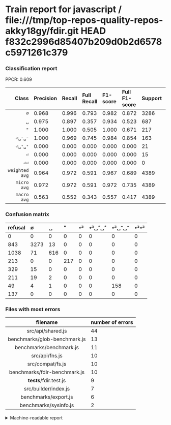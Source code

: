 # Train report for javascript / file:///tmp/top-repos-quality-repos-akky18gy/fdir.git HEAD f832c2996d85407b209d0b2d6578c5971261c379

### Classification report

PPCR: 0.609

| Class | Precision | Recall | Full Recall | F1-score | Full F1-score | Support | Full Support | PPCR |
|------:|:----------|:-------|:------------|:---------|:---------|:--------|:-------------|:-----|
| `∅` | 0.968| 0.996| 0.793| 0.982| 0.872| 3286| 4129| 0.796 |
| `␣` | 0.975| 0.897| 0.357| 0.934| 0.523| 687| 1725| 0.398 |
| `"` | 1.000| 1.000| 0.505| 1.000| 0.671| 217| 430| 0.505 |
| `⏎␣⁻␣⁻` | 1.000| 0.969| 0.745| 0.984| 0.854| 163| 212| 0.769 |
| `⏎␣⁺␣⁺` | 0.000| 0.000| 0.000| 0.000| 0.000| 21| 232| 0.091 |
| `⏎` | 0.000| 0.000| 0.000| 0.000| 0.000| 15| 344| 0.044 |
| `⏎⏎` | 0.000| 0.000| 0.000| 0.000| 0.000| 0| 137| 0.000 |
| `weighted avg` | 0.964| 0.972| 0.591| 0.967| 0.689| 4389| 7209| 0.609 |
| `micro avg` | 0.972| 0.972| 0.591| 0.972| 0.735| 4389| 7209| 0.609 |
| `macro avg` | 0.563| 0.552| 0.343| 0.557| 0.417| 4389| 7209| 0.609 |

### Confusion matrix

|refusal|  ∅| ␣| "| ⏎| ⏎␣⁺␣⁺| ⏎␣⁻␣⁻| ⏎⏎| 
|:---|:---|:---|:---|:---|:---|:---|:---|
|0 |0 |0 |0 |0 |0 |0 |0 |
|843 |3273 |13 |0 |0 |0 |0 |0 |
|1038 |71 |616 |0 |0 |0 |0 |0 |
|213 |0 |0 |217 |0 |0 |0 |0 |
|329 |15 |0 |0 |0 |0 |0 |0 |
|211 |19 |2 |0 |0 |0 |0 |0 |
|49 |4 |1 |0 |0 |0 |158 |0 |
|137 |0 |0 |0 |0 |0 |0 |0 |

### Files with most errors

| filename | number of errors|
|:----:|:-----|
| src/api/shared.js | 44 |
| benchmarks/glob-benchmark.js | 13 |
| benchmarks/benchmark.js | 11 |
| src/api/fns.js | 10 |
| src/compat/fs.js | 10 |
| benchmarks/fdir-benchmark.js | 10 |
| __tests__/fdir.test.js | 9 |
| src/builder/index.js | 7 |
| benchmarks/export.js | 6 |
| benchmarks/sysinfo.js | 2 |

<details>
    <summary>Machine-readable report</summary>
```json
{
  "cl_report": {"\"": {"f1-score": 1.0, "precision": 1.0, "recall": 1.0, "support": 217}, "macro avg": {"f1-score": 0.5571668964838212, "precision": 0.5632077277534613, "recall": 0.5517172980394952, "support": 4389}, "micro avg": {"f1-score": 0.9715197083618137, "precision": 0.9715197083618137, "recall": 0.9715197083618137, "support": 4389}, "weighted avg": {"f1-score": 0.9671964933693505, "precision": 0.9637050859283542, "recall": 0.9715197083618137, "support": 4389}, "\u2205": {"f1-score": 0.9817036592681464, "precision": 0.9677705499704317, "recall": 0.9960438222763238, "support": 3286}, "\u23ce": {"f1-score": 0.0, "precision": 0.0, "recall": 0.0, "support": 15}, "\u23ce\u23ce": {"f1-score": 0.0, "precision": 0.0, "recall": 0.0, "support": 0}, "\u23ce\u2423\u207a\u2423\u207a": {"f1-score": 0.0, "precision": 0.0, "recall": 0.0, "support": 21}, "\u23ce\u2423\u207b\u2423\u207b": {"f1-score": 0.9844236760124611, "precision": 1.0, "recall": 0.9693251533742331, "support": 163}, "\u2423": {"f1-score": 0.934040940106141, "precision": 0.9746835443037974, "recall": 0.8966521106259098, "support": 687}},
  "cl_report_full": {"\"": {"f1-score": 0.6707882534775889, "precision": 1.0, "recall": 0.5046511627906977, "support": 430}, "macro avg": {"f1-score": 0.4170089172799142, "precision": 0.5632077277534613, "recall": 0.3428173587560607, "support": 7209}, "micro avg": {"f1-score": 0.7352991895154337, "precision": 0.9715197083618137, "recall": 0.5914828686364267, "support": 7209}, "weighted avg": {"f1-score": 0.6893697370739876, "precision": 0.876578404043829, "recall": 0.5914828686364267, "support": 7209}, "\u2205": {"f1-score": 0.8715217680734922, "precision": 0.9677705499704317, "recall": 0.7926858803584403, "support": 4129}, "\u23ce": {"f1-score": 0.0, "precision": 0.0, "recall": 0.0, "support": 344}, "\u23ce\u23ce": {"f1-score": 0.0, "precision": 0.0, "recall": 0.0, "support": 137}, "\u23ce\u2423\u207a\u2423\u207a": {"f1-score": 0.0, "precision": 0.0, "recall": 0.0, "support": 232}, "\u23ce\u2423\u207b\u2423\u207b": {"f1-score": 0.854054054054054, "precision": 1.0, "recall": 0.7452830188679245, "support": 212}, "\u2423": {"f1-score": 0.522698345354264, "precision": 0.9746835443037974, "recall": 0.3571014492753623, "support": 1725}},
  "ppcr": 0.6088223054515189
}
```
</details>
